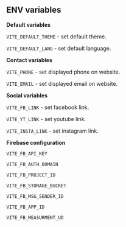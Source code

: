 ## ENV variables

**Default variables**

`VITE_DEFAULT_THEME` - set default theme.

`VITE_DEFAULT_LANG` - set default language.

**Contact variables**

`VITE_PHONE` - set displayed phone on website.

`VITE_EMAIL` - set displayed email on website.

**Social variables**

`VITE_FB_LINK` - set facebook link.

`VITE_YT_LINK` - set youtube link.

`VITE_INSTA_LINK` - set instagram link. 

**Firebase configuration**

`VITE_FB_API_KEY`

`VITE_FB_AUTH_DOMAIN`

`VITE_FB_PROJECT_ID`

`VITE_FB_STORAGE_BUCKET`

`VITE_FB_MSG_SENDER_ID`

`VITE_FB_APP_ID`

`VITE_FB_MEASURMENT_UD`
